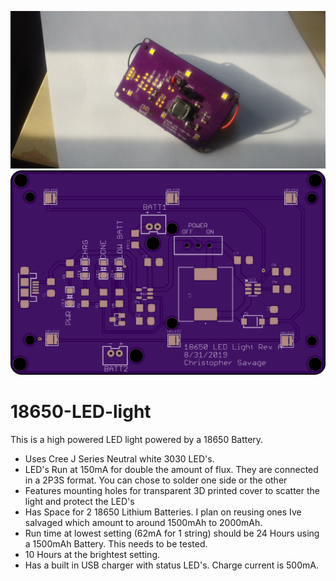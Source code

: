 ![Built](https://github.com/chrissavage2300/18650-LED-light/blob/master/20191221_103200.jpg)
![oshboard](https://raw.githubusercontent.com/chrissavage2300/18650-LED-light/master/18650%20version.png)
# 18650-LED-light
This is a high powered LED light powered by a 18650 Battery. 

* Uses Cree J Series Neutral white 3030 LED's.
* LED's Run at 150mA for double the amount of flux. They are connected in a 2P3S format. You can chose to solder one side or the other
* Features mounting holes for transparent 3D printed cover to scatter the light and protect the LED's
* Has Space for 2 18650 Lithium Batteries. I plan on reusing ones Ive salvaged which amount to around 1500mAh to 2000mAh.
* Run time at lowest setting (62mA for 1 string) should be 24 Hours using a 1500mAh Battery. This needs to be tested.
* 10 Hours at the brightest setting. 
* Has a built in USB charger with status LED's. Charge current is 500mA. 
